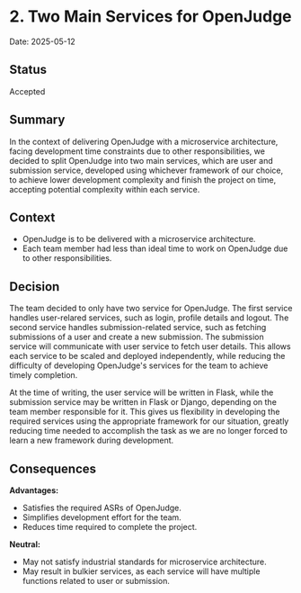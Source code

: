 # 2. Two Main Services for OpenJudge

Date: 2025-05-12

## Status

Accepted

## Summary

In the context of delivering OpenJudge with a microservice architecture,
facing development time constraints due to other responsibilities,
we decided to split OpenJudge into two main services, which are user and submission service, developed using whichever framework of our choice, 
to achieve lower development complexity and finish the project on time,
accepting potential complexity within each service.

## Context

- OpenJudge is to be delivered with a microservice architecture.
- Each team member had less than ideal time to work on OpenJudge due to other responsibilities.

## Decision
The team decided to only have two service for OpenJudge. The first service handles user-relared services, such as login, profile details and logout. The second service handles submission-related service, such as fetching submissions of a user and create a new submission. The submission service will communicate with user service to fetch user details. This allows each service to be scaled and deployed independently, while reducing the difficulty of developing OpenJudge's services for the team to achieve timely completion.

At the time of writing, the user service will be written in Flask, while the submission service may be written in Flask or Django, depending on the team member responsible for it. This gives us flexibility in developing the required services using the appropriate framework for our situation, greatly reducing time needed to accomplish the task as we are no longer forced to learn a new framework during development.

## Consequences

**Advantages:**
- Satisfies the required ASRs of OpenJudge.
- Simplifies development effort for the team.
- Reduces time required to complete the project.

**Neutral:**
- May not satisfy industrial standards for microservice architecture.
- May result in bulkier services, as each service will have multiple functions related to user or submission.
